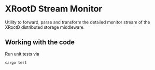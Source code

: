 # XRootD Stream Monitor

Utility to forward, parse and transform the detailed monitor stream of the
XRootD distributed storage middleware.

## Working with the code

Run unit tests via

```bash
cargo test
```

